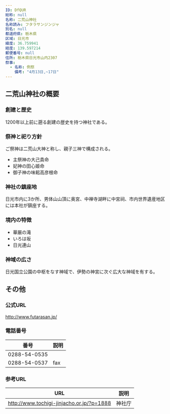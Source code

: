 ```yaml
---
ID: DfQUR
総称: null
名称: 二荒山神社
名称読み: フタラサンジンジャ
別名: null
都道府県: 栃木県
区域: 日光市
緯度: 36.759941
経度: 139.597214
郵便番号: null
住所: 栃木県日光市山内2307
祭事:
  - 名称: 例祭
    備考: "4月13日,~17日"
---
```


## 二荒山神社の概要

### 創建と歴史

1200年以上前に遡る創建の歴史を持つ神社である。

### 祭神と祀り方針

ご祭神は二荒山大神と称し、親子三神で構成される。

- 主祭神の大己貴命
- 妃神の田心姫命
- 御子神の味耜高彦根命

### 神社の鎮座地

日光市内に3か所、男体山山頂に奥宮、中禅寺湖畔に中宮祠、市内世界遺産地区には本社が鎮座する。

### 境内の特徴

- 華厳の滝
- いろは坂
- 日光連山

### 神域の広さ

日光国立公園の中枢をなす神域で、伊勢の神宮に次ぐ広大な神域を有する。

## その他

### 公式URL

http://www.futarasan.jp/

### 電話番号

| 番号         | 説明 |
| ------------ | ---- |
| 0288-54-0535 |      |
| 0288-54-0537 | fax  |

### 参考URL

| URL                                       | 説明   |
| ----------------------------------------- | ------ |
| http://www.tochigi-jinjacho.or.jp/?p=1888 | 神社庁 |
